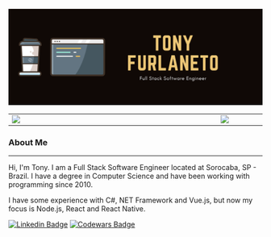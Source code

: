 ![Screenshot](/banner.png)

<center>
  <table>
    <tr>
        <td><img width="400px" align="left" src="https://github-readme-stats.vercel.app/api/top-langs/?username=arfurlaneto&hide=html&layout=compact&theme=buefy" /></td>
        <td><img width="495px" align="left" src="https://github-readme-stats.vercel.app/api?username=arfurlaneto&theme=buefy"/></td>
    </tr>   
  </table>
</center>  

### About Me
---

Hi, I'm Tony.
I am a Full Stack Software Engineer located at Sorocaba, SP - Brazil.
I have a degree in Computer Science and have been working with programming since 2010.

I have some experience with C#, NET Framework and Vue.js, but now my focus is Node.js, React and React Native.

[![Linkedin Badge](https://img.shields.io/badge/-LinkedIn-blue?style=flat-square&logo=Linkedin&logoColor=white&link=https://www.linkedin.com/in/arfurlaneto/)](https://www.linkedin.com/in/arfurlaneto/)
[![Codewars Badge](https://img.shields.io/badge/-Codewars-bb432c?style=flat-square&logo=Codewars&logoColor=white&&link=https://www.codewars.com/users/Furlaneto)](https://www.codewars.com/users/Furlaneto)
